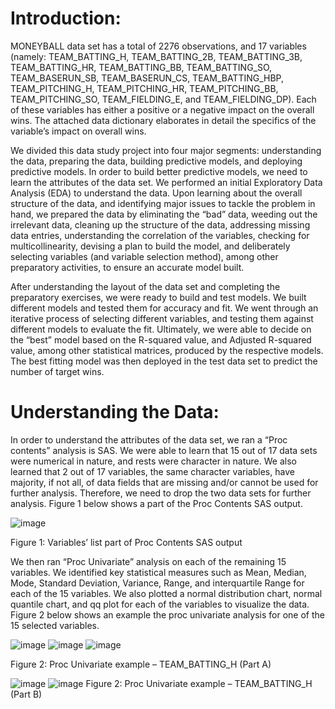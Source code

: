 # Introduction:

MONEYBALL data set has a total of 2276 observations, and 17 variables (namely: TEAM_BATTING_H, TEAM_BATTING_2B, TEAM_BATTING_3B, TEAM_BATTING_HR, TEAM_BATTING_BB, TEAM_BATTING_SO, TEAM_BASERUN_SB, TEAM_BASERUN_CS, TEAM_BATTING_HBP,    TEAM_PITCHING_H,    TEAM_PITCHING_HR,    TEAM_PITCHING_BB, TEAM_PITCHING_SO, TEAM_FIELDING_E, and TEAM_FIELDING_DP). Each of these variables has either a positive or a negative impact on the overall wins. The attached data dictionary elaborates in detail the specifics of the variable’s impact on overall wins.

We divided this data study project into four major segments: understanding the data, preparing the data, building predictive models, and deploying predictive models. In order to build better predictive models, we need to learn the attributes of the data set. We performed an initial Exploratory Data Analysis (EDA) to understand the data. Upon learning about the overall structure of the data, and identifying major issues to tackle the problem in hand, we prepared the data by eliminating the “bad” data, weeding out the irrelevant data, cleaning up the structure of the data, addressing missing data entries, understanding the correlation of the variables, checking for multicollinearity, devising a plan to build the model, and deliberately selecting variables (and variable selection method), among other preparatory activities, to ensure an accurate model built.

After understanding the layout of the data set and completing the preparatory exercises, we were ready to build and test models. We built different models and tested them for accuracy and fit. We went through an iterative process of selecting different variables, and testing them against different models to evaluate the fit. Ultimately, we were able to decide on the “best” model based on the R-squared value, and Adjusted R-squared value, among other statistical matrices, produced by the respective models. The best fitting model was then deployed in the test data set to predict the number of target wins.
 
# Understanding the Data:

In order to understand the attributes of the data set, we ran a “Proc contents” analysis is SAS. We were able to learn that 15 out of 17 data sets were numerical in nature, and rests were character in nature. We also learned that 2 out of 17 variables, the same character variables, have majority, if not all, of data fields that are missing and/or cannot be used for further analysis. Therefore, we need to drop the two data sets for further analysis. Figure 1 below shows a part of the Proc Contents SAS output.

![image](https://cloud.githubusercontent.com/assets/26909910/25581951/baa0a7a6-2e58-11e7-9451-15086698feb6.png)

   Figure 1: Variables’ list part of Proc Contents SAS output
 
 We then ran “Proc Univariate” analysis on each of the remaining 15 variables. We identified key statistical measures such as Mean, Median, Mode, Standard Deviation, Variance, Range, and interquartile Range for each of the 15 variables. We also plotted a normal distribution chart, normal quantile chart, and qq plot for each of the variables to visualize the data. Figure 2 below shows an example the proc univariate analysis for one of the 15 selected variables.


![image](https://cloud.githubusercontent.com/assets/26909910/25581981/e21e210a-2e58-11e7-8db2-994f8e9f5524.png)
![image](https://cloud.githubusercontent.com/assets/26909910/25581983/e5c641e8-2e58-11e7-92f2-fa5195b018e2.png)
![image](https://cloud.githubusercontent.com/assets/26909910/25581987/e9e940fe-2e58-11e7-985c-72860f93af8c.png)

   Figure 2: Proc Univariate example – TEAM_BATTING_H (Part A)


![image](https://cloud.githubusercontent.com/assets/26909910/25582094/6c29adc4-2e59-11e7-839f-6b8fcfeb0dcc.png)
![image](https://cloud.githubusercontent.com/assets/26909910/25582101/7294be42-2e59-11e7-938a-b2c88a7dc5d2.png)
  Figure 2: Proc Univariate example – TEAM_BATTING_H (Part B)

